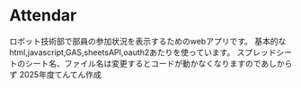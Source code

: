 # Attendar
ロボット技術部で部員の参加状況を表示するためのwebアプリです。
基本的なhtml,javascript,GAS,sheetsAPI,oauth2あたりを使っています。
スプレッドシートのシート名、ファイル名は変更するとコードが動かなくなりますのであしからず
2025年度てんてん作成
